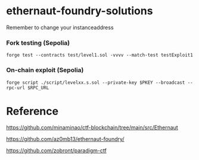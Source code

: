 # ethernaut-foundry-solutions
Remember to change your instanceaddress

### Fork testing (Sepolia)
`forge test --contracts test/level1.sol -vvvv --match-test testExploit1`

### On-chain exploit (Sepolia)
`forge script ./script/levelxx.s.sol --private-key $PKEY --broadcast --rpc-url $RPC_URL`

# Reference
https://github.com/minaminao/ctf-blockchain/tree/main/src/Ethernaut

https://github.com/az0mb13/ethernaut-foundry/

https://github.com/zobront/paradigm-ctf
